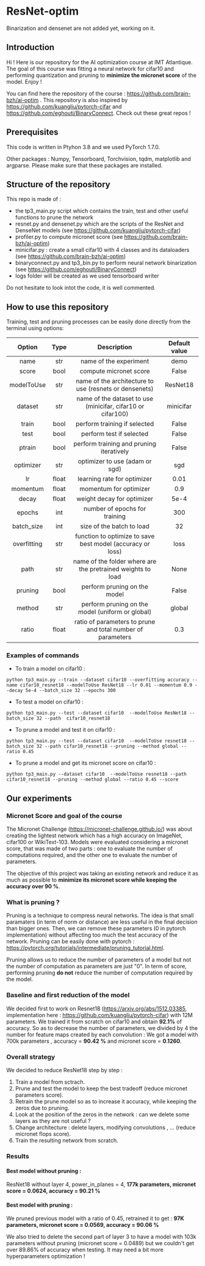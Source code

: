 # ResNet-optim

Binarization and densenet are not added yet, working on it.

## Introduction

Hi ! Here is our repository for the AI optimization course at IMT Atlantique. The goal of this course was fitting a neural network for cifar10 and performing quantization and pruning to **minimize the micronet score** of the model. Enjoy !


You can find here the repository of the course : https://github.com/brain-bzh/ai-optim . This repository is also inspired by https://github.com/kuangliu/pytorch-cifar and https://github.com/eghouti/BinaryConnect. Check out these great repos ! 

## Prerequisites 

This code is written in Ptyhon 3.8 and we used PyTorch 1.7.0. 

Other packages :
Numpy, Tensorboard, Torchvision, tqdm, matplotlib and argparse. Please make sure that these packages are installed. 

## Structure of the repository

This repo is made of :
- the tp3_main.py script which contains the train, test and other useful functions to prune the network
- resnet.py and densenet.py which are the scripts of the ResNet and DenseNet models (see  https://github.com/kuangliu/pytorch-cifar)
- profiler.py to compute micronet score (see https://github.com/brain-bzh/ai-optim)
- minicifar.py : create a small cifar10 with 4 classes and its dataloaders (see https://github.com/brain-bzh/ai-optim)
- binaryconnect.py and tp3_bin.py to perform neural network binarization (see https://github.com/eghouti/BinaryConnect)
- logs folder will be created as we used tensorboard writer

Do not hesitate to look intot the code, it is well commented.

## How to use this repository

Training, test and pruning processes can be easily done directly from the terminal using options: 

| Option | Type | Description | Default value |
|:--------:|:------:|:-------------:|:---------------:|
|  name  | str  | name of the experiment | demo |
|  score  | bool  | compute micronet score | False |
|  modelToUse  | str  | name of the architecture to use (resnets or densenets)| ResNet18 |
|  dataset  | str  | name of the dataset to use (minicifar, cifar10 or cifar100)| minicifar |
|  train  | bool  | perform training if selected| False |
|  test  | bool  | perform test if selected| False |
|  ptrain  | bool  | perform training and pruning iteratively | False |
|  optimizer  | str  | optimizer to use (adam or sgd) | sgd |
|  lr  | float  | learning rate for optimizer | 0.01 |
|  momentum  | float  | momentum for optimizer| 0.9 |
|  decay  | float  | weight decay for optimizer| 5e-4 |
|  epochs  | int  | number of epochs for training| 300 |
|  batch_size  | int  | size of the batch to load | 32 |
|  overfitting  | str  | function to optimize to save best model (accuracy or loss) | loss |
|  path  | str  | name of the folder where are the pretrained weights to load | None |
|  pruning  | bool  | perform pruning on the model | False |
|  method  | str  | perform pruning on the model (uniform or global) | global |
|  ratio  | float  | ratio of parameters to prune and total number of parameters | 0.3 |


### Examples of commands

- To train a model on cifar10 :

```
python tp3_main.py --train --dataset cifar10 --overfitting accuracy --name cifar10_resnet18 --modelToUse ResNet18 --lr 0.01 --momentum 0.9 --decay 5e-4 --batch_size 32 --epochs 300
```

- To test a model on cifar10 :

```
python tp3_main.py --test --dataset cifar10  --modelToUse ResNet18 --batch_size 32 --path  cifar10_resnet18
```

- To prune a model and test it on cifar10 :

```
python tp3_main.py --test --dataset cifar10  --modelToUse resnet18 --batch_size 32 --path cifar10_resnet18 --pruning --method global --ratio 0.45
```

- To prune a model and get its micronet score on cifar10 :

```
python tp3_main.py --dataset cifar10  --modelToUse resnet18 --path cifar10_resnet18 --pruning --method global --ratio 0.45 --score
```



## Our experiments

### Micronet Score and goal of the course

The Micronet Challenge (https://micronet-challenge.github.io/) was about creating the lightest network which has a high accuracy on ImageNet, cifar100 or WikiText-103. Models were evaluated considering a micronet score, that was made of two parts : one to evaluate the number of computations required, and the other one to evaluate the number of parameters.

The objective of this project was taking an existing network and reduce it as much as possible to **minimize its micronet score while keeping the accuracy over 90 %**.

### What is pruning ? 

Pruning is a technique to compress neural networks. The idea is that small paramaters (in term of norm or distance) are less useful in the final decision than bigger ones. Then, we can remove these parameters (0 in pytorch implementation) without affecting too much the test accuracy of the network. Pruning can be easily done with pytorch : https://pytorch.org/tutorials/intermediate/pruning_tutorial.html.

Pruning allows us to reduce the number of parameters of a model but not the number of computation as parameters are just "0". In term of score, performing pruning **do not** reduce the number of computation required by the model.

### Baseline and first reduction of the model

We decided first to work on Resnet18 (https://arxiv.org/abs/1512.03385, implementation here : https://github.com/kuangliu/pytorch-cifar) with 12M parameters. We trained it from scratch on cifar10 and obtain **92.1%** of accuracy. So as to decrease the number of parameters, we divided by 4 the number for feature maps created by each convolution : We got a model with 700k parameters , accuracy = **90.42 %** and micronet score = **0.1260**. 

### Overall strategy

We decided to reduce ResNet18 step by step :

1. Train a model from sctrach.
2. Prune and test the model to keep the best tradeoff (reduce micronet parameters score).
3. Retrain the prune model so as to increase it accuracy, while keeping the zeros due to pruning.
4. Look at the position of the zeros in the network : can we delete some layers as they are not useful ? 
5. Change architecture : delete layers, modifying convolutions , ... (reduce micronet flops score).
6. Train the resulting network from scratch.

### Results

#### Best model without pruning : 
ResNet18 without layer 4, power_in_planes = 4, **177k parameters, micronet score = 0.0624, accuracy = 90.21 %**

#### Best model with pruning : 
We pruned previous model with a ratio of 0.45, retrained it to get : **97K parameters, micronet score = 0.0569, accuracy = 90.06 %**

We also tried to delete the second part of layer 3 to have a model with 103k parameters without pruning (micronet score = 0.0489) but we couldn't get over 89.86% of accuracy when testing. It may need a bit more hyperparameters optimization !

